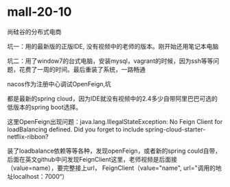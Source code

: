# mall-20-10
尚硅谷的分布式电商

坑一：用的最新版的正版IDE, 没有视频中的老师的版本。刚开始还用笔记本电脑

坑二：用了window7的台式电脑，安装mysql，vagrant的时候，因为ssh等等问题，花费了一周的时间。最后重装了系统，一路畅通

nacos作为注册中心调试OpenFeign,坑

都是最新的spring cloud，因为IDE就没有视频中的2.4多少自带阿里巴巴可选的低版本的spring boot选择。

这里OpenFeign出现问题：java.lang.IllegalStateException: No Feign Client for loadBalancing defined. Did you forget to include spring-cloud-starter-netflix-ribbon?

装了loadbalance依赖等等各种，发现openFeign，或者新的spring could自带，后面在英文github中问发现FeignClient这里，老师视频是后面接（value=name），要完整接上url， FeignClient（value="name", url="调用的地址localhost：7000“）


